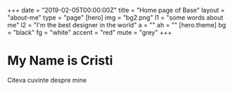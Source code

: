 +++
date = "2019-02-05T00:00:00Z"
title = "Home page of Base"
layout = "about-me"
type = "page"
[hero]
img = "bg2.png"
l1 = "some words about me"
l2 = "I'm the best designer in the world"
a = ""
ah = ""
[hero.theme]
bg = "black"
fg = "white"
accent = "red"
mute = "grey"
+++

# My Name is Cristi

Citeva cuvinte despre mine